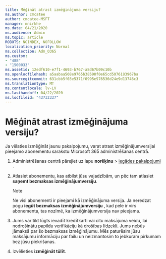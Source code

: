 ```yaml
---
title: Mēģināt atrast izmēģinājuma versiju?
ms.author: cmcatee
author: cmcatee-MSFT
manager: mnirkhe
ms.date: 04/21/2020
ms.audience: Admin
ms.topic: article
ROBOTS: NOINDEX, NOFOLLOW
localization_priority: Normal
ms.collection: Adm_O365
ms.custom:
- "488"
- "1500033"
ms.assetid: 12edf610-e7f1-4693-b767-a8d67b09c10b
ms.openlocfilehash: a5aabaa508e9765b38590f0e65cd5076183967ba
ms.sourcegitcommit: 631cbb5f03e5371f0995e976536d24e9d13746c3
ms.translationtype: MT
ms.contentlocale: lv-LV
ms.lasthandoff: 04/22/2020
ms.locfileid: "43732337"
---
```

# <a name="trying-to-find-a-trial"></a>Mēģināt atrast izmēģinājuma versiju?

Ja vēlaties izmēģināt jaunu pakalpojumu, varat atrast izmēģinājumversijai pieejamo abonementu sarakstu Microsoft 365 administrēšanas centrā.
  
1. Administrēšanas centrā pārejiet uz lapu **norēķinu** \> [iegādes pakalpojumi](https://go.microsoft.com/fwlink/p/?linkid=868433) .

2. Atlasiet abonementu, kas atbilst jūsu vajadzībām, un pēc tam atlasiet **saņemt bezmaksas izmēģinājumversiju**.

    > [!NOTE]
    > Ne visi abonementi ir pieejami kā izmēģinājuma versija. Ja neredzat pogu **iegūt bezmaksas izmēģinājumversiju** , kad pele ir virs abonementa, tas nozīmē, ka izmēģinājumversija nav pieejama.
  
3. Jums var tikt lūgts ievadīt kredītkarti vai citu maksājuma veidu, lai nodrošinātu papildu verifikāciju kā drošības līdzekli. Jums nebūs jāmaksā par šo bezmaksas izmēģinājumu. Mēs paturēsim jūsu maksājumu informāciju par failu un neizmantosim to jebkuram pirkumam bez jūsu piekrišanas.

4. Izvēlieties **izmēģināt tūlīt**.